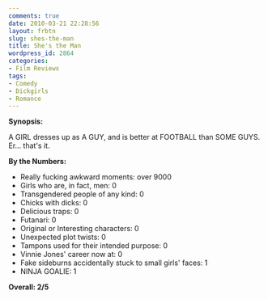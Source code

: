 ```yaml
---
comments: true
date: 2010-03-21 22:28:56
layout: frbtn
slug: shes-the-man
title: She's the Man
wordpress_id: 2864
categories:
- Film Reviews
tags:
- Comedy
- Dickgirls
- Romance
---
```


**Synopsis:**

A GIRL dresses up as A GUY, and is better at FOOTBALL than SOME GUYS.  Er... that's it.

**By the Numbers:**

* Really fucking awkward moments: over 9000
* Girls who are, in fact, men: 0
* Transgendered people of any kind: 0
* Chicks with dicks: 0
* Delicious traps: 0
* Futanari: 0
* Original or Interesting characters: 0
* Unexpected plot twists: 0
* Tampons used for their intended purpose: 0
* Vinnie Jones' career now at: 0
* Fake sideburns accidentally stuck to small girls' faces: 1
* NINJA GOALIE: 1

**Overall: 2/5**
